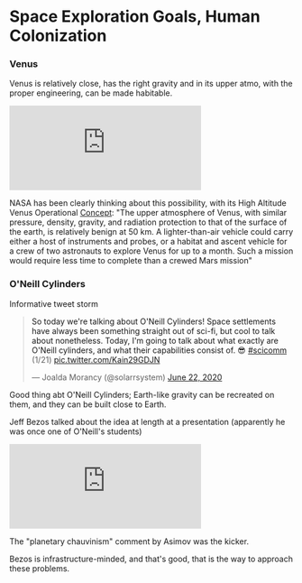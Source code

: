 # Space Exploration Goals, Human Colonization

### Venus

<a name='venus'/>

Venus is relatively close, has the right gravity and in its upper
atmo, with the proper engineering, can be made habitable.

<iframe width="340"  src="https://www.youtube.com/embed/gJ5KV3rzuag?start=60" frameborder="0" allow="accelerometer; autoplay; encrypted-media; gyroscope; picture-in-picture" allowfullscreen></iframe>

NASA has been clearly thinking about this possibility, with its High
Altitude Venus Operational [Concept](https://sacd.larc.nasa.gov/smab/havoc/):
"The upper atmosphere of Venus, with similar pressure, density, gravity,
and radiation protection to that of the surface of the earth, is relatively
benign at 50 km. A lighter-than-air vehicle could carry either a host of instruments and
probes, or a habitat and ascent vehicle for a crew of two astronauts
to explore Venus for up to a month. Such a mission would require less
time to complete than a crewed Mars mission"

### O'Neill Cylinders

<a name='oneill'/>

Informative tweet storm

<blockquote width="340" class="twitter-tweet"><p lang="en" dir="ltr">So today we&#39;re talking about O&#39;Neill Cylinders! Space settlements have always been something straight out of sci-fi, but cool to talk about nonetheless. Today, I&#39;m going to talk about what exactly are O&#39;Neill cylinders, and what their capabilities consist of. 😎 <a href="https://twitter.com/hashtag/scicomm?src=hash&amp;ref_src=twsrc%5Etfw">#scicomm</a> (1/21) <a href="https://t.co/Kain29GDJN">pic.twitter.com/Kain29GDJN</a></p>&mdash; Joalda Morancy (@solarrsystem) <a href="https://twitter.com/solarrsystem/status/1275214154090123266?ref_src=twsrc%5Etfw">June 22, 2020</a></blockquote> <script async src="https://platform.twitter.com/widgets.js" charset="utf-8"></script>

Good thing abt O'Neill Cylinders; Earth-like gravity can be recreated
on them, and they can be built close to Earth.

Jeff Bezos talked about the idea at length at a presentation
(apparently he was once one of O'Neill's students)

<iframe width="340" src="https://www.youtube.com/embed/GQ98hGUe6FM?start=764" frameborder="0" allow="accelerometer; autoplay; clipboard-write; encrypted-media; gyroscope; picture-in-picture" allowfullscreen></iframe>

The "planetary chauvinism" comment by Asimov was the kicker.

Bezos is infrastructure-minded, and that's good, that is the way to
approach these problems.

